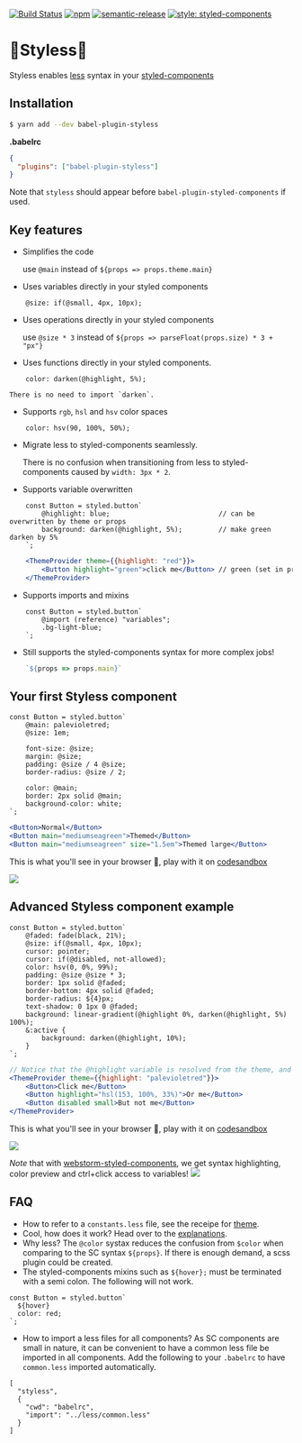 [![Build Status](https://travis-ci.org/jean343/styless.svg?branch=master)](https://travis-ci.org/jean343/styless)
[![npm](https://img.shields.io/npm/v/babel-plugin-styless.svg)](https://www.npmjs.com/package/babel-plugin-styless)
[![semantic-release](https://img.shields.io/badge/%20%20%F0%9F%93%A6%F0%9F%9A%80-semantic--release-e10079.svg)](https://github.com/semantic-release/semantic-release)
[![style: styled-components](https://img.shields.io/badge/style-%F0%9F%92%85%20styled--components-orange.svg?colorB=daa357&colorA=db748e)](https://github.com/styled-components/styled-components)

# :gem:Styless:gem:

Styless enables [less](http://lesscss.org/) syntax in your [styled-components](https://www.styled-components.com)

## Installation
```sh
$ yarn add --dev babel-plugin-styless
```

**.babelrc**

```json
{
  "plugins": ["babel-plugin-styless"]
}
```

Note that `styless` should appear before `babel-plugin-styled-components` if used.

## Key features
- Simplifies the code

    use `@main` instead of `${props => props.theme.main}`

- Uses variables directly in your styled components
```less
    @size: if(@small, 4px, 10px);
```

- Uses operations directly in your styled components

    use `@size * 3` instead of `${props => parseFloat(props.size) * 3 + "px"}`

- Uses functions directly in your styled components.
```less
    color: darken(@highlight, 5%);
```
    There is no need to import `darken`.

- Supports `rgb`, `hsl` and `hsv` color spaces
```less
    color: hsv(90, 100%, 50%);
```

- Migrate less to styled-components seamlessly.

    There is no confusion when transitioning from less to styled-components caused by `width: 3px * 2`.

- Supports variable overwritten
```less
    const Button = styled.button`
        @highlight: blue;                           // can be overwritten by theme or props
        background: darken(@highlight, 5%);         // make green darken by 5%
    `;
```

```jsx   
    <ThemeProvider theme={{highlight: "red"}}>
        <Button highlight="green">click me</Button> // green (set in props) overwrites red (set in theme)
    </ThemeProvider>
```

- Supports imports and mixins
```less
    const Button = styled.button`
        @import (reference) "variables";
        .bg-light-blue;
    `;
```

- Still supports the styled-components syntax for more complex jobs!
```jsx
    `${props => props.main}`
```

## Your first Styless component
```less
const Button = styled.button`
    @main: palevioletred;
    @size: 1em;
    
    font-size: @size;
    margin: @size;
    padding: @size / 4 @size;
    border-radius: @size / 2;
    
    color: @main;
    border: 2px solid @main;
    background-color: white;
`;
```
```jsx
<Button>Normal</Button>
<Button main="mediumseagreen">Themed</Button>
<Button main="mediumseagreen" size="1.5em">Themed large</Button>
```

This is what you'll see in your browser :tada:, play with it on [codesandbox](https://codesandbox.io/s/p30ywzqkr7)

![](https://i.imgur.com/vb7wo7i.png)

## Advanced Styless component example
```less
const Button = styled.button`
    @faded: fade(black, 21%);
    @size: if(@small, 4px, 10px);
    cursor: pointer;
    cursor: if(@disabled, not-allowed);
    color: hsv(0, 0%, 99%);
    padding: @size @size * 3;
    border: 1px solid @faded;
    border-bottom: 4px solid @faded;
    border-radius: ${4}px;
    text-shadow: 0 1px 0 @faded;
    background: linear-gradient(@highlight 0%, darken(@highlight, 5%) 100%);
    &:active {
        background: darken(@highlight, 10%);
    }
`;
```
```jsx
// Notice that the @highlight variable is resolved from the theme, and overwritten from a props in the second button.
<ThemeProvider theme={{highlight: "palevioletred"}}>
    <Button>Click me</Button>
    <Button highlight="hsl(153, 100%, 33%)">Or me</Button>
    <Button disabled small>But not me</Button>
</ThemeProvider>
```

This is what you'll see in your browser :tada:, play with it on [codesandbox](https://codesandbox.io/s/6zq4jyo5qz)

![](https://i.imgur.com/01eETHm.png)


*Note* that with [webstorm-styled-components](https://github.com/styled-components/webstorm-styled-components),
we get syntax highlighting, color preview and ctrl+click access to variables!
![](https://i.imgur.com/t8Qw6ty.png")

## FAQ
 - How to refer to a `constants.less` file, see the receipe for [theme](docs/receipe-theme.md).
 - Cool, how does it work? Head over to the [explanations](docs/explanation.md).
 - Why less? The `@color` systax reduces the confusion from `$color` when comparing to the SC syntax `${props}`. If there is enough demand, a scss plugin could be created.
 - The styled-components mixins such as `${hover};` must be terminated with a semi colon. The following will not work. 
```less
const Button = styled.button`
  ${hover}
  color: red;
`;
```
 - How to import a less files for all components? As SC components are small in nature, it can be convenient to have a common less file be imported in all components. Add the following to your `.babelrc` to have `common.less` imported automatically.
 ```
 [
   "styless",
   {
     "cwd": "babelrc",
     "import": "../less/common.less"
   }
 ]
```
